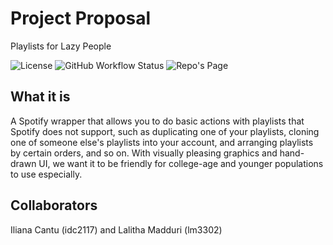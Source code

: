 # Project Proposal

Playlists for Lazy People

![License](https://img.shields.io/github/license/lmadduri/spotimy)
![GitHub Workflow Status](https://img.shields.io/github/workflow/status/lmadduri/spotimy/CI)
![Repo's Page](https://github.com/lmadduri/SpotiMy)


## What it is

A Spotify wrapper that allows you to do basic actions with playlists that Spotify does not support, such as duplicating one of your playlists, cloning one of someone else's playlists into your account, and arranging playlists by certain orders, and so on. With visually pleasing graphics and hand-drawn UI, we want it to be friendly for college-age and younger populations to use especially. 

## Collaborators

Iliana Cantu (idc2117) and Lalitha Madduri (lm3302)
